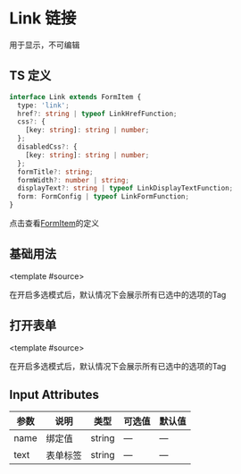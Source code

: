 # Link 链接

用于显示，不可编辑

## TS 定义

```typescript
interface Link extends FormItem {
  type: 'link';
  href?: string | typeof LinkHrefFunction;
  css?: {
    [key: string]: string | number;
  };
  disabledCss?: {
    [key: string]: string | number;
  };
  formTitle?: string;
  formWidth?: number | string;
  displayText?: string | typeof LinkDisplayTextFunction;
  form: FormConfig | typeof LinkFormFunction;
}
```

点击查看[FormItem](https://github.com/Tencent/tmagic-editor/blob/master/packages/form/src/schema.ts)的定义

## 基础用法

<demo-block type="form" :config="[{
  type: 'link',
  name: 'link',
  text: '链接',
  href: 'https://tencent.github.io/tmagic-editor/playground/index.html#/'
}]">
  <template #source>
    <p>
      在开启多选模式后，默认情况下会展示所有已选中的选项的Tag
    </p>
  </template>
</demo-block>

## 打开表单

<demo-block type="form" :config="[{
  type: 'link',
  name: 'link',
  text: '链接',
  form: [{
    name: 'text',
    text: 'input'
  }]
}]">
  <template #source>
    <p>
      在开启多选模式后，默认情况下会展示所有已选中的选项的Tag
    </p>
  </template>
</demo-block>


## Input Attributes
| 参数      | 说明    | 类型      | 可选值       | 默认值   |
|---------- |-------- |---------- |-------------  |-------- |
| name | 绑定值 | string | — | — |
| text     | 表单标签   | string |       —        |      —   |

